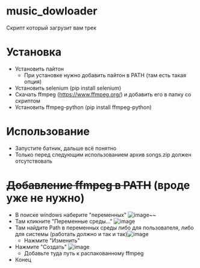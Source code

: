# music_dowloader
Скрипт который загрузит вам трек
# Установка
* Установить пайтон
  * При установке нужно добавить пайтон в PATH (там есть такая опция)
 * Установить selenium (pip install selenium)
 * Скачать ffmpeg (https://www.ffmpeg.org/) и добавить его в папку со скриптом
 * Установить ffmpeg-python (pip install ffmpeg-python)
 # Использование
 * Запустите батник, дальше всё понятно
 * Только перед следующим использованием архив songs.zip должен отсутствовать

# ~~Добавление ffmpeg в PATH~~ (вроде уже не нужно)
* В поиске windows наберите "переменных" ![image](https://user-images.githubusercontent.com/44337171/120111749-d6929180-c17b-11eb-8805-7240a947c22b.png)~~
* Там кликните "Переменные среды..." ![image](https://user-images.githubusercontent.com/44337171/120111787-ffb32200-c17b-11eb-9386-c8a1c3c609c1.png)
* Там найдите Path в переменных среды либо для пользователя, либо для системы (работать должно и так и так)![image](https://user-images.githubusercontent.com/44337171/120111887-56b8f700-c17c-11eb-9303-a9ce338db566.png)
  * Нажмите "Изменить"
* Нажмите "Создать" ![image](https://user-images.githubusercontent.com/44337171/120111946-7f40f100-c17c-11eb-8704-728c1ba70e7f.png)
  * Добавьте туда путь к распакованному ffmpeg
* Конец

